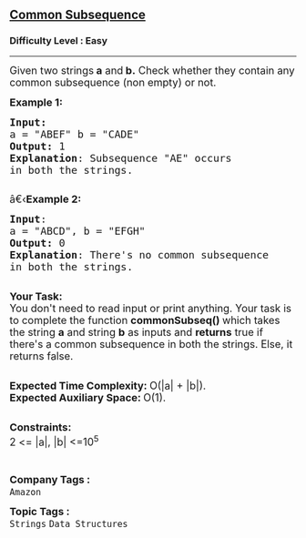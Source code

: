 <h2><a href="https://practice.geeksforgeeks.org/problems/common-subsequence4049/1">Common Subsequence</a></h2><h3>Difficulty Level : Easy</h3><hr><div class="problems_problem_content__Xm_eO"><p><span style="font-size:18px">Given two strings<strong> a</strong> and<strong> b.</strong> Check&nbsp;whether they contain any common subsequence (non empty)&nbsp;or not.</span></p>

<p><span style="font-size:18px"><strong>Example 1:</strong></span></p>

<pre><span style="font-size:18px"><strong>Input:</strong>
a = "ABEF" b = "CADE"
<strong>Output:</strong> 1
<strong>Explanation</strong>: Subsequence "AE" occurs
in both the strings.
</span>
</pre>

<p><span style="font-size:18px">â€‹<strong>Example 2:</strong></span></p>

<pre><span style="font-size:18px"><strong>Input</strong>: 
a = "ABCD", b = "EFGH"
<strong>Output:</strong> 0
<strong>Explanation</strong>: There's no common subsequence
in both the strings.</span>
</pre>

<p><br>
<span style="font-size:18px"><strong>Your Task:</strong><br>
You don't need to read input or print anything. Your task is to complete the function&nbsp;<strong>commonSubseq()&nbsp;</strong>which takes the string <strong>a</strong> and string <strong>b</strong> as inputs and <strong>returns</strong> true if there's a common subsequence in both the strings. Else, it returns false.</span></p>

<p><br>
<span style="font-size:18px"><strong>Expected Time Complexity:&nbsp;</strong>O(|a| + |b|).<br>
<strong>Expected Auxiliary Space:&nbsp;</strong>O(1).</span></p>

<p><br>
<span style="font-size:18px"><strong>Constraints:</strong><br>
2 &lt;= |a|, |b| &lt;=10<sup>5</sup></span></p>

<p>&nbsp;</p>
</div><p><span style=font-size:18px><strong>Company Tags : </strong><br><code>Amazon</code>&nbsp;<br><p><span style=font-size:18px><strong>Topic Tags : </strong><br><code>Strings</code>&nbsp;<code>Data Structures</code>&nbsp;